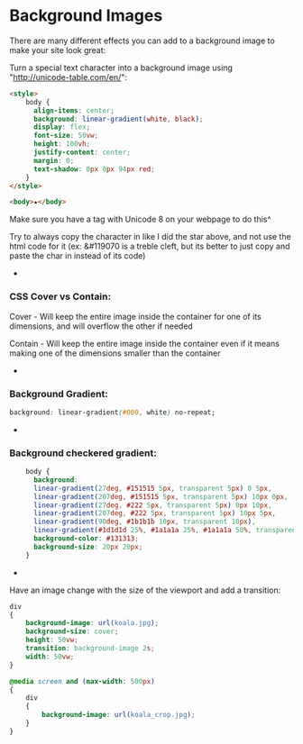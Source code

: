 # Background Images

There are many different effects you can add to a background image to make your site look great:

Turn a special text character into a background image using "http://unicode-table.com/en/":

```HTML
<style>
    body {
      align-items: center;
      background: linear-gradient(white, black);
      display: flex;
      font-size: 50vw;
      height: 100vh;
      justify-content: center;
      margin: 0;
      text-shadow: 0px 0px 94px red;
    }
</style>

<body>★</body>
```

Make sure you have a <meta> tag with Unicode 8 on your webpage to do this^

Try to always copy the character in like I did the star above, and not use the html code for it (ex: &#119070 is a treble cleft, but its better to just copy and paste the char in instead of its code)

-

### CSS Cover vs Contain:

Cover - Will keep the entire image inside the container for one of its dimensions, and will overflow the other if needed

Contain - Will keep the entire image inside the container even if it means making one of the dimensions smaller than the container

-

### Background Gradient:

```CSS
background: linear-gradient(#000, white) no-repeat;
```

-

### Background checkered gradient:

```CSS
    body {
      background:
      linear-gradient(27deg, #151515 5px, transparent 5px) 0 5px,
      linear-gradient(207deg, #151515 5px, transparent 5px) 10px 0px,
      linear-gradient(27deg, #222 5px, transparent 5px) 0px 10px,
      linear-gradient(207deg, #222 5px, transparent 5px) 10px 5px,
      linear-gradient(90deg, #1b1b1b 10px, transparent 10px),
      linear-gradient(#1d1d1d 25%, #1a1a1a 25%, #1a1a1a 50%, transparent 50%, transparent 75%, #242424 75%, #242424);
      background-color: #131313;
      background-size: 20px 20px;
    }
```

-

Have an image change with the size of the viewport and add a transition:

```CSS
div
{
    background-image: url(koala.jpg);
    background-size: cover;
    height: 50vw;
    transition: background-image 2s;
    width: 50vw;
}

@media screen and (max-width: 500px)
{
    div
    {
        background-image: url(koala_crop.jpg);
    }
}
```
